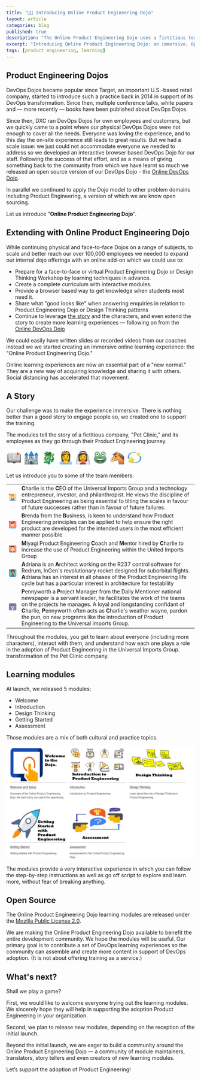 ```yaml
---
title: "🐱‍👤 Introducing Online Product Engineering Dojo"
layout: article
categories: blog
published: true
description: "The Online Product Engineering Dojo uses a fictitious team and a set of interactive browser based modules to deliver an immersive learning experience."
excerpt: "Introducing Online Product Engineering Dojo: an immersive, Open Source learning experience with a fictitious team and a set of interactive browser based modules."
tags: [product engineering, learning]
---
```


## Product Engineering Dojos

DevOps Dojos became popular since Target, an important U.S.-based retail company, started to introduce such a practice back in 2014 in support of its DevOps transformation.
Since then, multiple conference talks, white papers and — more recently — books have been published about DevOps Dojos.

Since then, DXC ran DevOps Dojos for own employees and customers, but we quickly came to a point where our physical DevOps Dojos were not enough to cover all the needs. Everyone was loving the experience, and to this day the on-site experience still leads to great results. But we had a scale issue: we just could not accommodate everyone we needed to address so we developed an interactive browser based DevOps Dojo for our staff. Following the success of that effort, and as a means of giving something back to the community from which we have learnt so much we released an open source version of our DevOps Dojo - the [Online DevOps Dojo](https://dxc-technology.github.io/about-devops-dojo).

In parallel we continued to apply the Dojo model to other problem domains including Product Engineering, a version of which we are know open sourcing.

Let us introduce "**Online Product Engineering Dojo**".
## Extending with Online Product Engineering Dojo

While continuing physical and face-to-face Dojos on a range of subjects, to scale and better reach our over 100,000 employees we needed to expand our internal dojo offerings with an online add-on which we could use to:

* Prepare for a face-to-face or virtual Product Engineering Dojo or Design Thinking Workshop by learning techniques in advance.
* Create a complete curriculum with interactive modules.
* Provide a browser based way to get knowledge when students most need it.
* Share what "good looks like" when answering enquiries in relation to Product Engineering Dojo or Design Thinking patterns
* Continue to leverage [the story](#a-story) and the characters, and even extend the story to create more learning experiences — following on from the [Online DevOps Dojo](https://dxc-technology.github.io/about-devops-dojo)

We could easily have written slides or recorded videos from our coaches instead we we started creating an immersive online learning experience: the "Online Product Engineering Dojo."

Online learning experiences are now an essential part of a "new normal." They are a new way of acquiring knowledge and sharing it with others. Social distancing has accelerated that movement.

## A Story

Our challenge was to make the experience immersive. There is nothing better than a good story to engage people so, we created one to support the training.

The modules tell the story of a fictitious company, "Pet Clinic," and its employees as they go through their Product Engineering journey.

![Once Upon a Time](../../images/onceuponatime.jpg)

Let us introduce you to some of the team members:

|  |  |
| - | - |
| ![Charlie](../../images/charlie.png) | **C**harlie is the **C**EO of the Universal Imports Group and a technology entrepreneur, investor, and philanthropist. He views the discipline of Product Engineering as being essential to tilting the scales in favour of future successes rather than in favour of future failures. |
| ![Brenda](../../images/brenda.png) | **B**renda from the **B**usiness, is keen to understand how Product Engineering principles can be applied to help ensure the right product are developed for the intended users in the most efficient manner possible |
| ![Miyagi](../../images/miyagi.png) | **M**iyagi Product Engineering **C**oach and **M**entor hired by **C**harlie to increase the use of Product Engineering within the United Imports Group |
| ![Adriana](../../images/adriana.png) | **A**driana is an **A**rchitect working on the R237 control software for Redrum, InGen's revolutionary rocket designed for suborbital flights. **A**driana has an interest in all phases of the Product Engineering life cycle but has a particular interest in architecture for testability |
| ![Pennyworth](../../images/pennyworth.png) | **P**ennyworth a **P**roject Manager from the Daily Mentioner national newspaper is a servant leader, he facilitates the work of the teams on the projects he manages. A loyal and longstanding confidant of **C**harlie, **P**ennyworth often acts as **C**harlie's weather wayne, pardon the pun, on new programs like the introduction of Product Engineering to the Universal Imports Group. |

Throughout the modules, you get to learn about everyone (including more characters), interact with them, and understand how each one plays a role in the adoption of Product Engineering in the Universal Imports Group. transformation of the Pet Clinic company.

## Learning modules

At launch, we released 5 modules:

* Welcome
* Introduction
* Design Thinking
* Getting Started
* Assessment

Those modules are a mix of both cultural and practice topics.

[![Modules](../../images/modules.jpg)](../../modules)

The modules provide a very interactive experience in which you can follow the step-by-step instructions as well as go off script to explore and learn more, without fear of breaking anything.

## Open Source

The Online Product Engineering Dojo learning modules are released under the [Mozilla Public License 2.0](https://github.com/dxc-technology/online-pe-dojo/blob/master/LICENSE).

We are making the Online Product Engineering Dojo available to benefit the entire development community. We hope the modules will be useful. Our primary goal is to contribute a set of DevOps learning experiences so the community can assemble and create more content in support of DevOps adoption. (It is not about offering training as a service.)

## What's next?

Shall we play a game?

First, we would like to welcome everyone trying out the learning modules. We sincerely hope they will help in supporting the adoption Product Engineering in your organization.

Second, we plan to release new modules, depending on the reception of the initial launch.

Beyond the initial launch, we are eager to build a community around the Online Product Engineering Dojo — a community of module maintainers, translators, story tellers and even creators of new learning modules.

Let’s support the adoption of Product Engineering!
